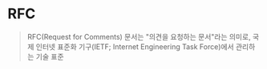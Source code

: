 # RFC

> RFC(Request for Comments) 문서는 "의견을 요청하는 문서"라는 의미로, 국제 인터넷 표준화 기구(IETF; Internet Engineering Task Force)에서 관리하는 기술 표준
